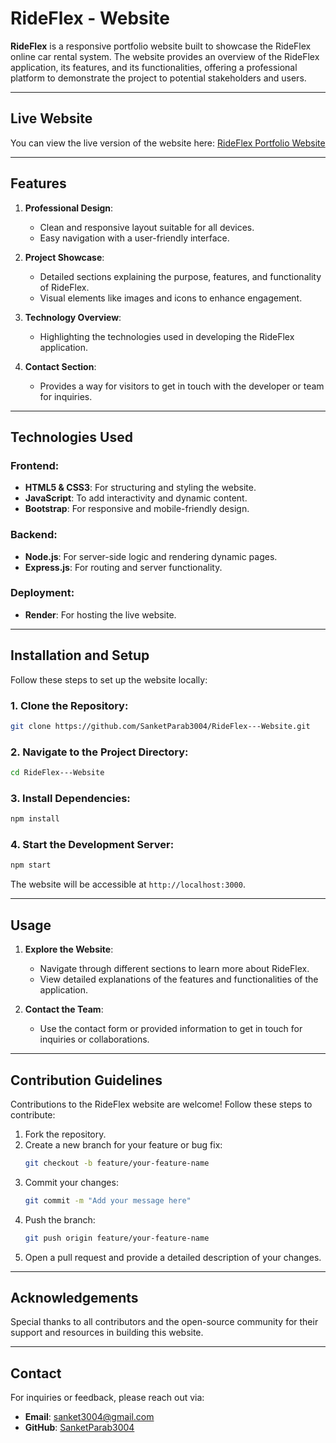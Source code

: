 # RideFlex - Website

**RideFlex** is a responsive portfolio website built to showcase the RideFlex online car rental system. The website provides an overview of the RideFlex application, its features, and its functionalities, offering a professional platform to demonstrate the project to potential stakeholders and users.

---

## Live Website

You can view the live version of the website here:
[RideFlex Portfolio Website](https://rideflex-portfolio.onrender.com/home)

---

## Features

1. **Professional Design**:
   - Clean and responsive layout suitable for all devices.
   - Easy navigation with a user-friendly interface.

2. **Project Showcase**:
   - Detailed sections explaining the purpose, features, and functionality of RideFlex.
   - Visual elements like images and icons to enhance engagement.

3. **Technology Overview**:
   - Highlighting the technologies used in developing the RideFlex application.

4. **Contact Section**:
   - Provides a way for visitors to get in touch with the developer or team for inquiries.

---

## Technologies Used

### Frontend:
- **HTML5 & CSS3**: For structuring and styling the website.
- **JavaScript**: To add interactivity and dynamic content.
- **Bootstrap**: For responsive and mobile-friendly design.

### Backend:
- **Node.js**: For server-side logic and rendering dynamic pages.
- **Express.js**: For routing and server functionality.

### Deployment:
- **Render**: For hosting the live website.

---

## Installation and Setup

Follow these steps to set up the website locally:

### 1. Clone the Repository:
```bash
git clone https://github.com/SanketParab3004/RideFlex---Website.git
```

### 2. Navigate to the Project Directory:
```bash
cd RideFlex---Website
```

### 3. Install Dependencies:
```bash
npm install
```

### 4. Start the Development Server:
```bash
npm start
```

The website will be accessible at `http://localhost:3000`.

---

## Usage

1. **Explore the Website**:
   - Navigate through different sections to learn more about RideFlex.
   - View detailed explanations of the features and functionalities of the application.

2. **Contact the Team**:
   - Use the contact form or provided information to get in touch for inquiries or collaborations.

---

## Contribution Guidelines

Contributions to the RideFlex website are welcome! Follow these steps to contribute:

1. Fork the repository.
2. Create a new branch for your feature or bug fix:
   ```bash
   git checkout -b feature/your-feature-name
   ```
3. Commit your changes:
   ```bash
   git commit -m "Add your message here"
   ```
4. Push the branch:
   ```bash
   git push origin feature/your-feature-name
   ```
5. Open a pull request and provide a detailed description of your changes.

---

## Acknowledgements

Special thanks to all contributors and the open-source community for their support and resources in building this website.

---

## Contact

For inquiries or feedback, please reach out via:
- **Email**: sanket3004@gmail.com
- **GitHub**: [SanketParab3004](https://github.com/SanketParab3004)


